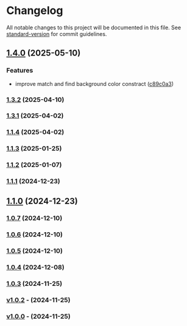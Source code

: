 # Changelog

All notable changes to this project will be documented in this file. See [standard-version](https://github.com/conventional-changelog/standard-version) for commit guidelines.

## [1.4.0](https://github.com/jujoco/nord-jujoco-vscode-theme/compare/v1.3.2...v1.4.0) (2025-05-10)


### Features

* improve match and find background color constract ([c89c0a3](https://github.com/jujoco/nord-jujoco-vscode-theme/commit/c89c0a375a61aebd5a4abdc90b6883c5c34e7a41))

### [1.3.2](https://github.com/jujoco/nord-jujoco-vscode-theme/compare/v1.3.1...v1.3.2) (2025-04-10)

### [1.3.1](https://github.com/jujoco/nord-jujoco-vscode-theme/compare/v1.3.0...v1.3.1) (2025-04-02)

### [1.1.4](https://github.com/jujoco/nord-jujoco-vscode-theme/compare/v1.1.2...v1.1.4) (2025-04-02)

### [1.1.3](https://github.com/jujoco/nord-jujoco-vscode-theme/compare/v1.1.2...v1.1.3) (2025-01-25)

### [1.1.2](https://github.com/jujoco/nord-jujoco-vscode-theme/compare/v1.1.1...v1.1.2) (2025-01-07)

### [1.1.1](https://github.com/jujoco/nord-jujoco-vscode-theme/compare/v1.1.0...v1.1.1) (2024-12-23)

## [1.1.0](https://github.com/jujoco/nord-jujoco-vscode-theme/compare/v1.0.7...v1.1.0) (2024-12-23)

### [1.0.7](https://github.com/jujoco/nord-jujoco-vscode-theme/compare/v1.0.6...v1.0.7) (2024-12-10)

### [1.0.6](https://github.com/jujoco/nord-jujoco-vscode-theme/compare/v1.0.5...v1.0.6) (2024-12-10)

### [1.0.5](https://github.com/jujoco/nord-jujoco-vscode-theme/compare/v1.0.4...v1.0.5) (2024-12-10)

### [1.0.4](https://github.com/jujoco/nord-jujoco-vscode-theme/compare/v1.0.3...v1.0.4) (2024-12-08)

### [1.0.3](https://github.com/jujoco/nord-jujoco-vscode-theme/compare/v1.0.2...v1.0.3) (2024-11-25)

### [v1.0.2]() - (2024-11-25)

### [v1.0.0]() - (2024-11-25)